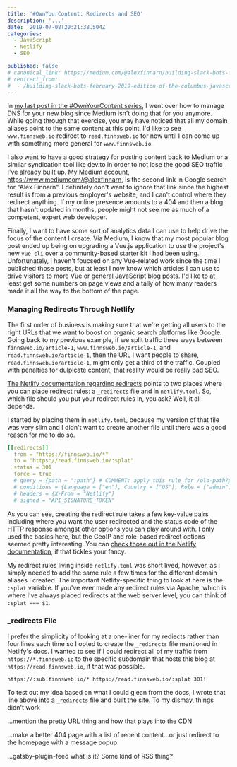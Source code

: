 ```yaml
---
title: '#OwnYourContent: Redirects and SEO'
description: '...'
date: '2019-07-08T20:21:38.504Z'
categories:
  - JavaScript
  - Netlify
  - SEO

published: false
# canonical_link: https://medium.com/@alexfinnarn/building-slack-bots-february-2019-edition-of-the-columbus-javascript-usergroup-6210772e07b6
# redirect_from:
#  - /building-slack-bots-february-2019-edition-of-the-columbus-javascript-usergroup-6210772e07b6
---
```


In [my last post in the #OwnYourContent series](...), I went over how to manage DNS for your new blog since Medium isn't doing that for you anymore. While going through that exercise, you may have noticed that all my domain aliases point to the same content at this point. I'd like to see `www.finnsweb.io` redirect to `read.finnsweb.io` for now until I can come up with something more general for `www.finnsweb.io`.

I also want to have a good strategy for posting content back to Medium or a similar syndication tool like dev.to in order to not lose the good SEO traffic I've already built up. My Medium account, https://www.mediumcom/@alexfinnarn, is the second link in Google search for "Alex Finnarn". I definitely don't want to ignore that link since the highest result is from a previous employer's website, and I can't control where they redirect anything. If my online presence amounts to a 404 and then a blog that hasn't updated in months, people might not see me as much of a competent, expert web developer.

Finally, I want to have some sort of analytics data I can use to help drive the focus of the content I create. Via Medium, I know that my most popular blog post ended up being on upgrading a Vue.js application to use the project's new `vue-cli` over a community-based starter kit I had been using. Unfortunately, I haven't foucsed on any Vue-related work since the time I published those posts, but at least I now know which articles I can use to drive visitors to more Vue or general JavaScript blog posts. I'd like to at least get some numbers on page views and a tally of how many readers made it all the way to the bottom of the page.

### Managing Redirects Through Netlify

The first order of business is making sure that we're getting all users to the right URLs that we want to boost on organic search platforms like Google. Going back to my previous example, if we split traffic three ways between `finnsweb.io/article-1`, `www.finnsweb.io/article-1`, and `read.finnsweb.io/article-1`, then the URL I want people to share, `read.finnsweb.io/article-1`, might only get a third of the traffic. Coupled with penalties for dulpicate content, that reality would be really bad SEO.

[The Netlify documentation regarding redirects](https://www.netlify.com/docs/redirects/) points to two places where you can place redirect rules: a `_redirects` file and in `netlify.toml`. So, which file should you put your redirect rules in, you ask? Well, it all depends.

I started by placing them in `netlify.toml`, because my version of that file was very slim and I didn't want to create another file until there was a good reason for me to do so.

```yaml
[[redirects]]
  from = "https://finnsweb.io/*"
  to = "https://read.finnsweb.io/:splat"
  status = 301
  force = true
  # query = {path = ":path"} # COMMENT: apply this rule for /old-path?path=example
  # conditions = {Language = ["en"], Country = ["US"], Role = ["admin"]}
  # headers = {X-From = "Netlify"}
  # signed = "API_SIGNATURE_TOKEN"
```

As you can see, creating the redirect rule takes a few key-value pairs including where you want the user redirected and the status code of the HTTP response amongst other options you can play around with. I only used the basics here, but the GeoIP and role-based redirect options seemed pretty interesting. You can [check those out in the Netlify documentation](https://www.netlify.com/docs/redirects/#geoip-and-language-based-redirects), if that tickles your fancy.

My redirect rules living inside `netlify.toml` was short lived, however, as I simply needed to add the same rule a few times for the different domain aliases I created. The important Netlify-specific thing to look at here is the `:splat` variable. If you've ever made any redirect rules via Apache, which is where I've always placed redirects at the web server level, you can think of `:splat === $1`.

### \_redirects File

I prefer the simplicity of looking at a one-liner for my rediects rather than four lines each time so I opted to create the `_redirects` file mentioned in Netlify's docs. I wanted to see if I could redirect all of my traffic from `https://*.finnsweb.io` to the specific subdomain that hosts this blog at `https://read.finnsweb.io`, if that was possible.

```
https://:sub.finnsweb.io/* https://read.finnsweb.io/:splat 301!
```

To test out my idea based on what I could glean from the docs, I wrote that line above into a `_redirects` file and built the site. To my dismay, things didn't work

...mention the pretty URL thing and how that plays into the CDN

...make a better 404 page with a list of recent content...or just redirect to the homepage with a message popup.

...gatsby-plugin-feed what is it? Some kind of RSS thing?
